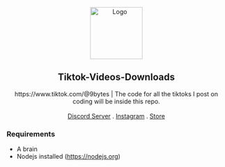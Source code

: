 <div id="top"></div>

<div align="center">
  <a href="https://automized.sellix.io">
    <img src="https://cliply.co/wp-content/uploads/2021/02/372102690_TIKTOK_LOGO_400.gif" alt="Logo" width="120" height="120">
  </a>
  
  <h2 align="center">Tiktok-Videos-Downloads</h3>

  <p align="center">
    https://www.tiktok.com/@9bytes | The code for all the tiktoks I post on coding will be inside this repo.
    <br />
    <br />
    <a href="https://discord.gg/socket">Discord Server</a>
    .
    <a href="https://instagram.com/helplest">Instagram</a>
    .
    <a href="https://automized.sellix.io">Store</a>
  </p>
</div>

### Requirements

-   A brain
-   Nodejs installed (https://nodejs.org)
